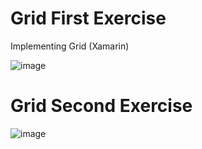 # Grid First Exercise
Implementing Grid (Xamarin)

![image](https://github.com/Charl913/Grid_Exercise/assets/73072328/1e890c9f-85fb-4965-a71b-877f74f41550)

# Grid Second Exercise

![image](https://github.com/Charl913/Grid_Exercise/assets/73072328/ab311c89-de08-4714-9f48-47a2a5741033)
